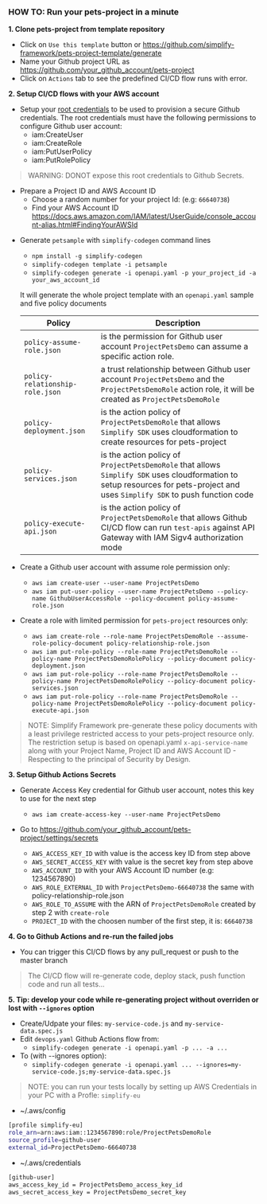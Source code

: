 ### HOW TO: Run your pets-project in a minute

**1. Clone pets-project from template repository**

- Click on `Use this template` button or https://github.com/simplify-framework/pets-project-template/generate
- Name your Github project URL as https://github.com/your_github_account/pets-project
- Click on `Actions` tab to see the predefined CI/CD flow runs with error.

**2. Setup CI/CD flows with your AWS account**

- Setup your [root credentials](https://docs.aws.amazon.com/sdk-for-java/v1/developer-guide/setup-credentials.html) to be used to provision a secure Github credentials. The root credentials must have the following permissions to configure Github user account:
	+ iam:CreateUser
	+ iam:CreateRole
	+ iam:PutUserPolicy
	+ iam:PutRolePolicy
		
> WARNING: DONOT expose this root credentials to Github Secrets.

- Prepare a Project ID and AWS Account ID
	+ Choose a random number for your project Id: (e.g: `66640738`)
	+ Find your AWS Account ID https://docs.aws.amazon.com/IAM/latest/UserGuide/console_account-alias.html#FindingYourAWSId

+ Generate `petsample` with `simplify-codegen` command lines
	+  `npm install -g simplify-codegen`
	+  `simplify-codegen template -i petsample`
	+  `simplify-codegen generate -i openapi.yaml -p your_project_id -a your_aws_account_id`

	It will generate the whole project template with an `openapi.yaml` sample and five policy documents

	| Policy | Description |
	|--|--|
	| `policy-assume-role.json` |  is the permission for Github user account `ProjectPetsDemo` can assume a specific action role. |
	| `policy-relationship-role.json` | a trust relationship between Github user account `ProjectPetsDemo` and the `ProjectPetsDemoRole` action role, it will be created as `ProjectPetsDemoRole` |
	| `policy-deployment.json` | is the action policy of `ProjectPetsDemoRole` that allows `Simplify SDK` uses cloudformation to create resources for pets-project |
	| `policy-services.json` | is the action policy of `ProjectPetsDemoRole` that allows `Simplify SDK` uses cloudformation to setup resources for pets-project and uses `Simplify SDK` to push function code |
	| `policy-execute-api.json` | is the action policy of `ProjectPetsDemoRole` that allows Github CI/CD flow can run `test-apis` against API Gateway with IAM Sigv4 authorization mode |

+ Create a Github user account with assume role permission only:
	+  `aws iam create-user --user-name ProjectPetsDemo`
	+  `aws iam put-user-policy --user-name ProjectPetsDemo --policy-name GithubUserAccessRole --policy-document policy-assume-role.json`

+ Create a role with limited permission for `pets-project` resources only:
	+  `aws iam create-role --role-name ProjectPetsDemoRole --assume-role-policy-document policy-relationship-role.json`
	+  `aws iam put-role-policy --role-name ProjectPetsDemoRole --policy-name ProjectPetsDemoRolePolicy --policy-document policy-deployment.json`
	+  `aws iam put-role-policy --role-name ProjectPetsDemoRole --policy-name ProjectPetsDemoRolePolicy --policy-document policy-services.json`
	+  `aws iam put-role-policy --role-name ProjectPetsDemoRole --policy-name ProjectPetsDemoRolePolicy --policy-document policy-execute-api.json`

> NOTE: Simplify Framework pre-generate these policy documents with a least privilege restricted access to your pets-project resource only. The restriction setup is based on openapi.yaml `x-api-service-name` along with your Project Name, Project ID and AWS Account ID - Respecting to the principal of Security by Design.

**3. Setup Github Actions Secrets**

+ Generate Access Key credential for Github user account, notes this key to use for the next step

	+  `aws iam create-access-key --user-name ProjectPetsDemo`
	
+ Go to https://github.com/your_github_account/pets-project/settings/secrets

	+  `AWS_ACCESS_KEY_ID` with value is the access key ID from step above
	+  `AWS_SECRET_ACCESS_KEY` with value is the secret key from step above
	+  `AWS_ACCOUNT_ID` with your AWS Account ID number (e.g: 1234567890)
	+  `AWS_ROLE_EXTERNAL_ID` with `ProjectPetsDemo-66640738` the same with policy-relationship-role.json
	+  `AWS_ROLE_TO_ASSUME` with the ARN of `ProjectPetsDemoRole` created by step 2 with `create-role`
	+  `PROJECT_ID` with the choosen number of the first step, it is: `66640738`

**4. Go to Github Actions and re-run the failed jobs**

+ You can trigger this CI/CD flows by any pull_request or push to the master branch

> The CI/CD flow will re-generate code, deploy stack, push function code and run all tests...

**5. Tip: develop your code while re-generating project without overriden or lost with `--ignores` option**

  + Create/Udpate your files: `my-service-code.js` and `my-service-data.spec.js`
  + Edit `devops.yaml` Github Actions flow from:
    - `simplify-codegen generate -i openapi.yaml -p ... -a ...`
  + To (with --ignores option):
    - `simplify-codegen generate -i openapi.yaml ... --ignores=my-service-code.js;my-service-data.spec.js`
  
> NOTE: you can run your tests locally by setting up AWS Credentials in your PC with a Profle: `simplify-eu`

  + ~/.aws/config
  ```bash
  [profile simplify-eu]
  role_arn=arn:aws:iam::1234567890:role/ProjectPetsDemoRole
  source_profile=github-user
  external_id=ProjectPetsDemo-66640738
  ```

  + ~/.aws/credentials
  ```bash
  [github-user]
  aws_access_key_id = ProjectPetsDemo_access_key_id
  aws_secret_access_key = ProjectPetsDemo_secret_key
  ```